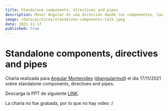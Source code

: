 ```yaml
---
title: Standalone components, directives and pipes
description: Mover Angular en una dirección donde los componentes, las directivas y las tuberías desempeñan un papel más central, son autónomos y se pueden importar / usar directamente de forma segura.
image: /data/pictures/standalone-components-talk.jpeg
date: 2021-11-17
published: true
---
```


# Standalone components, directives and pipes

Charla realizada para <a href="https://www.meetup.com/Angular-MVD" target="_blank">Angular Montevideo</a> (<a href="https://twitter.com/angularmvd" target="_blank">@angularmvd</a>) el día 17/11/2021 sobre standalone components, directives and pipes.

Descarga la PPT de siguiente <a href="https://drive.google.com/file/d/1jQDk7MP_9UsCxdn02kDNezP3Kp_ywY8L/view?usp=sharing" target="_blank">LINK</a>.

La charla no fue grabada, por lo que no hay video :/
